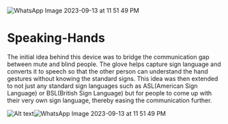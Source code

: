 ![WhatsApp Image 2023-09-13 at 11 51 49 PM](https://github.com/sag-27/Speaking-Hands/assets/117821445/dfad685c-8114-4958-a3c6-63b49b0a475d)
# Speaking-Hands

The initial idea behind this device was to bridge the communication gap between mute and blind people. The glove helps capture sign language and converts it to speech so that the other person can understand the hand gestures without knowing the standard signs. This idea was then extended to not just any standard sign languages such as ASL(American Sign Language) or BSL(British Sign Language) but for people to come up with their very own sign language, thereby easing the communication further.

![Alt text](/screenshot/glove.png)![WhatsApp Image 2023-09-13 at 11 51 49 PM](https://github.com/sag-27/Speaking-Hands/assets/117821445/9df7c04a-93df-4525-a8c0-5ee9bd3f91ff)

